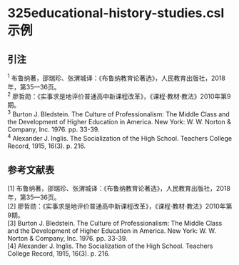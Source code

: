 # 325educational-history-studies.csl 示例

<!-- 此文件由脚本自动生成，请勿手动修改！ -->

## 引注

<sup>1</sup> 布鲁纳著，邵瑞珍、张渭城译：《布鲁纳教育论著选》，人民教育出版社，2018年，第35—36页。<br>
<sup>2</sup> 廖哲勋：《实事求是地评价普通高中新课程改革》，《课程·教材·教法》2010年第9期。<br>
<sup>3</sup> Burton J. Bledstein. The Culture of Professionalism: The Middle Class and the Development of Higher Education in America. New York: W. W. Norton &#38; Company, Inc. 1976. pp. 33-39.<br>
<sup>4</sup> Alexander J. Inglis. The Socialization of the High School. Teachers College Record, 1915, 16(3). p. 216.<br>

## 参考文献表

<div class="csl-bib-body second-field-align-flush">
  <div class="csl-entry">[1]	布鲁纳著，邵瑞珍、张渭城译：《布鲁纳教育论著选》，人民教育出版社，2018年，第35—36页。</div>
  <div class="csl-entry">[2]	廖哲勋：《实事求是地评价普通高中新课程改革》，《课程·教材·教法》2010年第9期。</div>
  <div class="csl-entry">[3]	Burton J. Bledstein. The Culture of Professionalism: The Middle Class and the Development of Higher Education in America. New York: W. W. Norton &#38; Company, Inc. 1976. pp. 33-39.</div>
  <div class="csl-entry">[4]	Alexander J. Inglis. The Socialization of the High School. Teachers College Record, 1915, 16(3). p. 216.</div>
</div>

